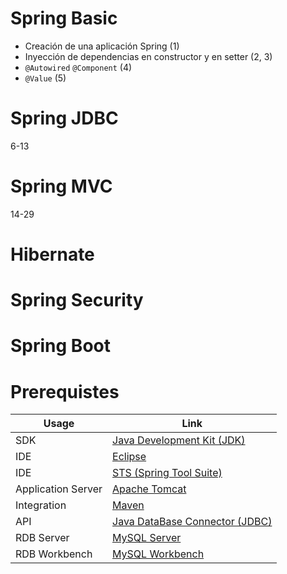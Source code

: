 # Spring Basic
* Creación de una aplicación Spring (1)
* Inyección de dependencias en constructor y en setter (2, 3)
* `@Autowired` `@Component` (4)
* `@Value` (5)

# Spring JDBC
6-13
# Spring MVC
14-29
# Hibernate
# Spring Security
# Spring Boot

# Prerequistes
Usage     | Link
---       | ---
SDK | [Java Development Kit (JDK)](https://github.com/angular)
IDE | [Eclipse](https://github.com/angular)
IDE | [STS (Spring Tool Suite)](https://github.com/angular)
Application Server | [Apache Tomcat](https://github.com/angular)
Integration | [Maven](https://github.com/angular)
API | [Java DataBase Connector (JDBC)](https://github.com/angular)
RDB Server | [MySQL Server](https://github.com/angular)
RDB Workbench | [MySQL Workbench](https://github.com/angular)




